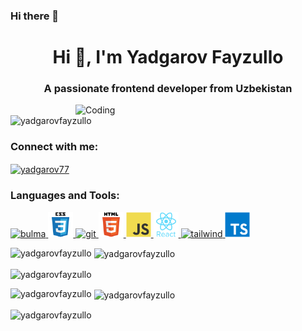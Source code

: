 ### Hi there 👋
<h1 align="center">Hi 👋, I'm Yadgarov Fayzullo</h1>
<h3 align="center">A passionate frontend developer from Uzbekistan</h3>
<img align="right" alt="Coding" width="400" src="https://cdn.dribbble.com/users/1162077/screenshots/3848914/programmer.gif">

<p align="left"> <img src="https://komarev.com/ghpvc/?username=yadgarovfayzullo&label=Profile%20views&color=0e75b6&style=flat" alt="yadgarovfayzullo" /> </p>

<h3 align="left">Connect with me:</h3>

<p align="left">
<a href="https://www.leetcode.com/yadgarov77" target="blank"><img align="center" src="https://raw.githubusercontent.com/rahuldkjain/github-profile-readme-generator/master/src/images/icons/Social/leet-code.svg" alt="yadgarov77" height="30" width="40" /></a>
</p>

<h3 align="left">Languages and Tools:</h3>
<p align="left"> <a href="https://bulma.io/" target="_blank" rel="noreferrer"> <img src="https://raw.githubusercontent.com/gilbarbara/logos/804dc257b59e144eaca5bc6ffd16949752c6f789/logos/bulma.svg" alt="bulma" width="40" height="40"/> </a> <a href="https://www.w3schools.com/css/" target="_blank" rel="noreferrer"> <img src="https://raw.githubusercontent.com/devicons/devicon/master/icons/css3/css3-original-wordmark.svg" alt="css3" width="40" height="40"/> </a> <a href="https://git-scm.com/" target="_blank" rel="noreferrer"> <img src="https://www.vectorlogo.zone/logos/git-scm/git-scm-icon.svg" alt="git" width="40" height="40"/> </a> <a href="https://www.w3.org/html/" target="_blank" rel="noreferrer"> <img src="https://raw.githubusercontent.com/devicons/devicon/master/icons/html5/html5-original-wordmark.svg" alt="html5" width="40" height="40"/> </a> <a href="https://developer.mozilla.org/en-US/docs/Web/JavaScript" target="_blank" rel="noreferrer"> <img src="https://raw.githubusercontent.com/devicons/devicon/master/icons/javascript/javascript-original.svg" alt="javascript" width="40" height="40"/> </a> <a href="https://reactjs.org/" target="_blank" rel="noreferrer"> <img src="https://raw.githubusercontent.com/devicons/devicon/master/icons/react/react-original-wordmark.svg" alt="react" width="40" height="40"/> </a> <a href="https://tailwindcss.com/" target="_blank" rel="noreferrer"> <img src="https://www.vectorlogo.zone/logos/tailwindcss/tailwindcss-icon.svg" alt="tailwind" width="40" height="40"/> </a> <a href="https://www.typescriptlang.org/" target="_blank" rel="noreferrer"> <img src="https://raw.githubusercontent.com/devicons/devicon/master/icons/typescript/typescript-original.svg" alt="typescript" width="40" height="40"/> </a> </p>

<p><img align="left" src="https://github-readme-stats.vercel.app/api/top-langs?username=yadgarovfayzullo&show_icons=true&locale=en&layout=compact" alt="yadgarovfayzullo" /></p>

<p>&nbsp;<img align="center" src="https://github-readme-stats.vercel.app/api?username=yadgarovfayzullo&show_icons=true&locale=en" alt="yadgarovfayzullo" /></p>

<p><img align="center" src="https://github-readme-streak-stats.herokuapp.com/?user=yadgarovfayzullo&" alt="yadgarovfayzullo" /></p>


<p><img align="left" src="https://github-readme-stats.vercel.app/api/top-langs?username=yadgarovfayzullo&show_icons=true&locale=en&layout=compact" alt="yadgarovfayzullo" /></p>

<p>&nbsp;<img align="center" src="https://github-readme-stats.vercel.app/api?username=yadgarovfayzullo&show_icons=true&locale=en" alt="yadgarovfayzullo" /></p>

<p><img align="center" src="https://github-readme-streak-stats.herokuapp.com/?user=yadgarovfayzullo&" alt="yadgarovfayzullo" /></p>

